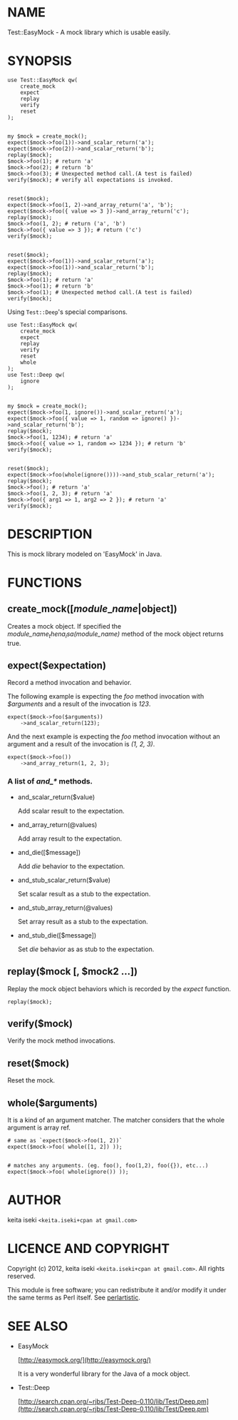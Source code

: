 # NAME

Test::EasyMock - A mock library which is usable easily.

# SYNOPSIS

    use Test::EasyMock qw(
        create_mock
        expect
        replay
        verify
        reset
    );
    

    my $mock = create_mock();
    expect($mock->foo(1))->and_scalar_return('a');
    expect($mock->foo(2))->and_scalar_return('b');
    replay($mock);
    $mock->foo(1); # return 'a'
    $mock->foo(2); # return 'b'
    $mock->foo(3); # Unexpected method call.(A test is failed)
    verify($mock); # verify all expectations is invoked.
    

    reset($mock);
    expect($mock->foo(1, 2)->and_array_return('a', 'b');
    expect($mock->foo({ value => 3 })->and_array_return('c');
    replay($mock);
    $mock->foo(1, 2); # return ('a', 'b')
    $mock->foo({ value => 3 }); # return ('c')
    verify($mock);
    

    reset($mock);
    expect($mock->foo(1))->and_scalar_return('a');
    expect($mock->foo(1))->and_scalar_return('b');
    replay($mock);
    $mock->foo(1); # return 'a'
    $mock->foo(1); # return 'b'
    $mock->foo(1); # Unexpected method call.(A test is failed)
    verify($mock);

Using `Test::Deep`'s special comparisons.

    use Test::EasyMock qw(
        create_mock
        expect
        replay
        verify
        reset
        whole
    );
    use Test::Deep qw(
        ignore
    );
    

    my $mock = create_mock();
    expect($mock->foo(1, ignore())->and_scalar_return('a');
    expect($mock->foo({ value => 1, random => ignore() })->and_scalar_return('b');
    replay($mock);
    $mock->foo(1, 1234); # return 'a'
    $mock->foo({ value => 1, random => 1234 }); # return 'b'
    verify($mock);
    

    reset($mock);
    expect($mock->foo(whole(ignore())))->and_stub_scalar_return('a');
    replay($mock);
    $mock->foo(); # return 'a'
    $mock->foo(1, 2, 3); # return 'a'
    $mock->foo({ arg1 => 1, arg2 => 2 }); # return 'a'
    verify($mock);

# DESCRIPTION

This is mock library modeled on 'EasyMock' in Java.

# FUNCTIONS

## create\_mock(\[$module\_name|$object\])

Creates a mock object.
If specified the _$module\_name_ then a _isa($module\_name)_ method of the mock object returns true.

## expect($expectation)

Record a method invocation and behavior.

The following example is expecting the _foo_ method invocation with _$arguments_
and a result of the invocation is _123_.

    expect($mock->foo($arguments))
        ->and_scalar_return(123);

And the next example is expecting the _foo_ method invocation without an argument
and a result of the invocation is _(1, 2, 3)_.

    expect($mock->foo())
        ->and_array_return(1, 2, 3);

### A list of _and\_\*_ methods.

- and\_scalar\_return($value)

    Add scalar result to the expectation.

- and\_array\_return(@values)

    Add array result to the expectation.

- and\_die(\[$message\])

    Add _die_ behavior to the expectation.

- and\_stub\_scalar\_return($value)

    Set scalar result as a stub to the expectation.

- and\_stub\_array\_return(@values)

    Set array result as a stub to the expectation.

- and\_stub\_die(\[$message\])

    Set _die_ behavior as as stub to the expectation.

## replay($mock \[, $mock2 ...\])

Replay the mock object behaviors which is recorded by the _expect_ function.

    replay($mock);

## verify($mock)

Verify the mock method invocations.

## reset($mock)

Reset the mock.

## whole($arguments)

It is a kind of an argument matcher.
The matcher considers that the whole argument is array ref.

    # same as `expect($mock->foo(1, 2))`
    expect($mock->foo( whole([1, 2]) ));
    

    # matches any arguments. (eg. foo(), foo(1,2), foo({}), etc...)
    expect($mock->foo( whole(ignore()) ));

# AUTHOR

keita iseki `<keita.iseki+cpan at gmail.com>`

# LICENCE AND COPYRIGHT

Copyright (c) 2012, keita iseki `<keita.iseki+cpan at gmail.com>`. All rights reserved.

This module is free software; you can redistribute it and/or
modify it under the same terms as Perl itself. See [perlartistic](http://search.cpan.org/perldoc?perlartistic).

# SEE ALSO

- EasyMock

    [http://easymock.org/](http://easymock.org/)

    It is a very wonderful library for the Java of a mock object.

- Test::Deep

    [http://search.cpan.org/~rjbs/Test-Deep-0.110/lib/Test/Deep.pm](http://search.cpan.org/~rjbs/Test-Deep-0.110/lib/Test/Deep.pm)

